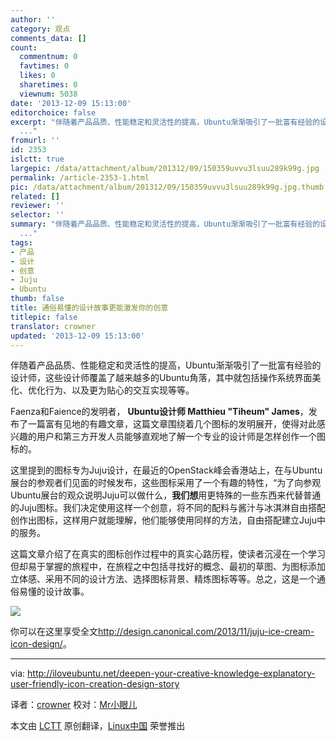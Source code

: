 ```yaml
---
author: ''
category: 观点
comments_data: []
count:
  commentnum: 0
  favtimes: 0
  likes: 0
  sharetimes: 0
  viewnum: 5038
date: '2013-12-09 15:13:00'
editorchoice: false
excerpt: "伴随着产品品质、性能稳定和灵活性的提高，Ubuntu渐渐吸引了一批富有经验的设计师，这些设计师覆盖了越来越多的Ubuntu角落，其中就包括操作系统界面美化、优化行为、以及更为贴心的交互实现等等。\r\nFaenza和Faience的
  ..."
fromurl: ''
id: 2353
islctt: true
largepic: /data/attachment/album/201312/09/150359uvvu3lsuu289k99g.jpg
permalink: /article-2353-1.html
pic: /data/attachment/album/201312/09/150359uvvu3lsuu289k99g.jpg.thumb.jpg
related: []
reviewer: ''
selector: ''
summary: "伴随着产品品质、性能稳定和灵活性的提高，Ubuntu渐渐吸引了一批富有经验的设计师，这些设计师覆盖了越来越多的Ubuntu角落，其中就包括操作系统界面美化、优化行为、以及更为贴心的交互实现等等。\r\nFaenza和Faience的
  ..."
tags:
- 产品
- 设计
- 创意
- Juju
- Ubuntu
thumb: false
title: 通俗易懂的设计故事更能激发你的创意
titlepic: false
translator: crowner
updated: '2013-12-09 15:13:00'
---
```


伴随着产品品质、性能稳定和灵活性的提高，Ubuntu渐渐吸引了一批富有经验的设计师，这些设计师覆盖了越来越多的Ubuntu角落，其中就包括操作系统界面美化、优化行为、以及更为贴心的交互实现等等。


Faenza和Faience的发明者， **Ubuntu设计师 Matthieu "Tiheum" James**，发布了一篇富有见地的有趣文章，这篇文章围绕着几个图标的发明展开，使得对此感兴趣的用户和第三方开发人员能够直观地了解一个专业的设计师是怎样创作一个图标的。


这里提到的图标专为Juju设计，在最近的OpenStack峰会香港站上，在与Ubuntu展台的参观者们见面的时候发布，这些图标采用了一个有趣的特性，“为了向参观Ubuntu展台的观众说明Juju可以做什么，**我们想**用更特殊的一些东西来代替普通的Juju图标。我们决定使用这样一个创意，将不同的配料与酱汁与冰淇淋自由搭配创作出图标，这样用户就能理解，他们能够使用同样的方法，自由搭配建立Juju中的服务。


这篇文章介绍了在真实的图标创作过程中的真实心路历程，使读者沉浸在一个学习但却易于掌握的旅程中，在旅程之中包括寻找好的概念、最初的草图、为图标添加立体感、采用不同的设计方法、选择图标背景、精炼图标等等。总之，这是一个通俗易懂的设计故事。


![](/data/attachment/album/201312/09/150359uvvu3lsuu289k99g.jpg)


你可以在这里享受全文<http://design.canonical.com/2013/11/juju-ice-cream-icon-design/>。




---


via: <http://iloveubuntu.net/deepen-your-creative-knowledge-explanatory-user-friendly-icon-creation-design-story>


译者：[crowner](https://github.com/crowner) 校对：[Mr小眼儿](http://blog.csdn.net/tinyeyeser)


本文由 [LCTT](https://github.com/LCTT/TranslateProject) 原创翻译，[Linux中国](http://linux.cn/) 荣誉推出
